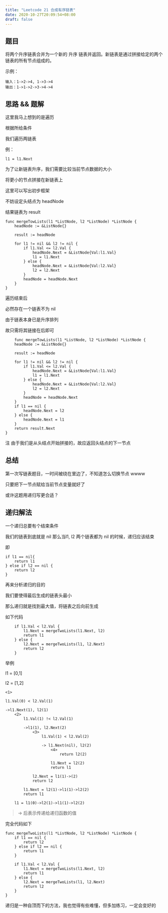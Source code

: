 ```yaml
---
title: "Leetcode 21 合成有序链表"
date: 2020-10-27T20:09:54+08:00
draft: false
---
```


## 题目

将两个升序链表合并为一个新的 升序 链表并返回。新链表是通过拼接给定的两个链表的所有节点组成的。 

示例：

    输入：1->2->4, 1->3->4
    输出：1->1->2->3->4->4


## 思路 && 题解

这里我马上想到的是遍历

根据所给条件

我们遍历两链表

例：

    l1 = l1.Next

为了让新链表升序，我们需要比较当前节点数据的大小

将更小的节点拼接在新链表上

这里可以写出初步框架

不妨设定头结点为 headNode

结果链表为 result

```Golang
func mergeTowLists(l1 *ListNode, l2 *ListNode) *ListNode {
    headNode := &ListNode{}

    result := headNode

    for l1 != nil && l2 != nil {
        if l1.Val <= l2.Val {
			headNode.Next = &ListNode{Val:l1.Val}
			l1 = l1.Next
		} else {
			headNode.Next = &ListNode{Val:l2.Val}
			l2 = l2.Next
        }
        headNode = headNode.Next
    }
}
```

遍历结束后

必然存在一个链表不为 nil

由于链表本身已是升序排列

故只需将其链接在后即可

```Golang
    func mergeTowLists(l1 *ListNode, l2 *ListNode) *ListNode {
    headNode := &ListNode{}

    result := headNode

    for l1 != nil && l2 != nil {
        if l1.Val <= l2.Val {
			headNode.Next = &ListNode{Val:l1.Val}
			l1 = l1.Next
		} else {
			headNode.Next = &ListNode{Val:l2.Val}
			l2 = l2.Next
        }
        headNode = headNode.Next
    }
    if l1 == nil {
        headNode.Next = l2
    } else {
        headNode.Next = l1
    }
    return result.Next
}

```

注 由于我们是从头结点开始拼接的，故应返回头结点的下一节点


## 总结

第一次写链表题目，一时间被绕在里边了，不知道怎么切换节点 wwww

只要把下一节点赋给当前节点变量就好了

或许这题用递归写更合适？

## 递归解法

一个递归总要有个结束条件

我们的链表到底就是 nil 那么当l1, l2 两个链表都为 nil 的时候，递归应该结束

即

    if l1 == nil{
        return l1
    } else if l2 == nil {
        return l2
    }


再来分析递归的目的

我们要使得最后生成的链表头最小

那么递归就是找到最大值，将链表之后向前生成

如下代码

```Golang
    if l1.Val < l2.Val {
        l1.Next = mergeTwoLists(l1.Next, l2)
        return l1
    } else {
        l2.Next = mergeTwoLists(l1, l2.Next)
        return l2
    }
```

举例

l1 = [0,1]

l2 = [1,2]

    <1>

    l1.Val(0) < l2.Val(1)

    ->l1.Next(1), l2(1)
        <2>
            l1.Val(1) !< l2.Val(1)

            ->l1(1), l2.Next(2)
                <3>
                    l1.Val(1) < l2.Val(2)

                    -> l1.Next(nil), l2(2)
                        <4>
                            return l2(2)

                        l1.Next = l2(2)
                        return l1

                l2.Next = l1(1)->(2)
                return l2

            l1.Next = l2(1)->l1(1)->l2(2)
            return l1

        l1 = l1(0)->l2(1)->l1(1)->l2(2)

> -> 后表示传递给递归函数的值

完全代码如下

```Golang
func mergeTwoLists(l1 *ListNode, l2 *ListNode) *ListNode {
	if l1 == nil {
		return l2
	} else if l2 == nil {
		return l1
	}

	if l1.Val < l2.Val {
		l1.Next = mergeTwoLists(l1.Next, l2)
		return l1
	} else {
		l2.Next = mergeTwoLists(l1, l2.Next)
		return l2
	}
}
```

递归是一种自顶而下的方法，我也觉得有些难懂，但多加练习，一定会变好的